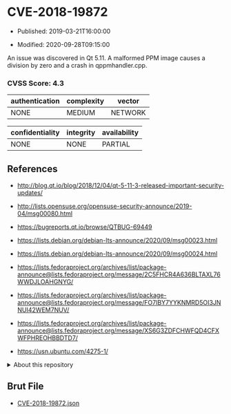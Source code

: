 # CVE-2018-19872

- Published: 2019-03-21T16:00:00

- Modified: 2020-09-28T09:15:00

An issue was discovered in Qt 5.11. A malformed PPM image causes a division by zero and a crash in qppmhandler.cpp.

### CVSS Score: **4.3**

| authentication | complexity | vector |
| --- | --- | --- |
| NONE | MEDIUM | NETWORK |

| confidentiality | integrity | availability |
| --- | --- | --- |
| NONE | NONE | PARTIAL |

## References

* http://blog.qt.io/blog/2018/12/04/qt-5-11-3-released-important-security-updates/

* http://lists.opensuse.org/opensuse-security-announce/2019-04/msg00080.html

* https://bugreports.qt.io/browse/QTBUG-69449

* https://lists.debian.org/debian-lts-announce/2020/09/msg00023.html

* https://lists.debian.org/debian-lts-announce/2020/09/msg00024.html

* https://lists.fedoraproject.org/archives/list/package-announce@lists.fedoraproject.org/message/2C5FHCR4A636BLTAXL76WWDJLOAHGNYG/

* https://lists.fedoraproject.org/archives/list/package-announce@lists.fedoraproject.org/message/FO7IBY7YYKNMRD5OI3JNNUI42WEM7NUV/

* https://lists.fedoraproject.org/archives/list/package-announce@lists.fedoraproject.org/message/XS6G3ZDFCHWFQD4CFXWFPHREOHBBDTD7/

* https://usn.ubuntu.com/4275-1/

<details>
<summary>About this repository</summary> 

  This repository is part of the project [Live Hack CVE](https://github.com/Live-Hack-CVE). Main website can be found [www.live-hack.org](https://www.live-hack.org) 
  
  Made by [Sn0wAlice](https://github.com/Sn0wAlice) for the people that care about security and need to have a feed of the latest CVEs. Hope you enjoy it, don't forget to star the repo and follow me on [Twitter](https://twitter.com/Sn0wAlice) and [Github](https://github.com/Sn0wAlice). And that is my [personnal website](https://www.alice-snow.me/)

  - [Home Page](https://github.com/Live-Hack-CVE)
  - [Framework](https://github.com/Live-Hack-CVE/cve-framework)
  - [CVE database](https://github.com/Live-Hack-CVE/full_database)
  - [Changelog](https://github.com/Live-Hack-CVE/Changelog)
</details>

## Brut File

* [CVE-2018-19872.json](https://raw.githubusercontent.com/Live-Hack-CVE/full_database/main/cves/2018/CVE-2018-19872.json)

